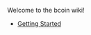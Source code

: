 Welcome to the bcoin wiki!

- [Getting Started][getting-started]

[getting-started]: https://github.com/bcoin-org/bcoin/wiki